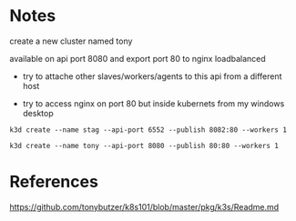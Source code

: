 # Notes

create a new cluster named tony

available on api port 8080 and export port 80 to nginx loadbalanced

- try to attache other slaves/workers/agents to this api from a different host

- try to access nginx on port 80 but inside kubernets from my windows desktop

```
k3d create --name stag --api-port 6552 --publish 8082:80 --workers 1

k3d create --name tony --api-port 8080 --publish 80:80 --workers 1
```


# References

https://github.com/tonybutzer/k8s101/blob/master/pkg/k3s/Readme.md
